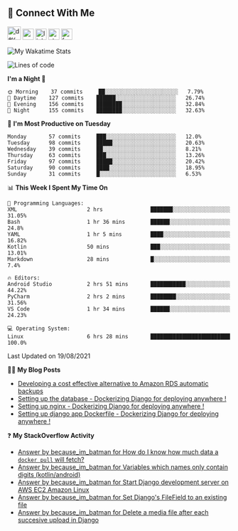## :speech_balloon: Connect With Me
[<img src='https://cdn.jsdelivr.net/npm/simple-icons@3.0.1/icons/dev-dot-to.svg' alt='dev' height='30'>](https://dev.to/ashiqursuperfly)    [<img src='https://cdn.jsdelivr.net/npm/simple-icons@3.0.1/icons/cloudbees.svg' alt='website' height='25'>](https://ashiqur-rahman-buet16.herokuapp.com/)    [<img src='https://cdn.jsdelivr.net/npm/simple-icons@3.0.1/icons/linkedin.svg' alt='linkedin' height='25'>](https://www.linkedin.com/in/ashiq-buet16/)    [<img src='https://cdn.jsdelivr.net/npm/simple-icons@3.0.1/icons/stackoverflow.svg' alt='stackoverflow' height='25'>](https://stackoverflow.com/users/10498418/because-im-batman)    [<img src='https://cdn.jsdelivr.net/npm/simple-icons@3.0.1/icons/facebook.svg' alt='facebook' height='25'>](https://www.facebook.com/ashiqur.superfly/)
<!--
[<img src='https://cdn.jsdelivr.net/npm/simple-icons@3.0.1/icons/instagram.svg' alt='instagram' height='40'>](https://www.instagram.com/ashiqursuperfly/)
[<img src='https://cdn.jsdelivr.net/npm/simple-icons@3.0.1/icons/github.svg' alt='github' height='40'>](https://github.com/ashiqursuperfly)  
-->

![My Wakatime Stats](https://github-readme-stats.vercel.app/api/wakatime?username=ashiqursuperfly&layout=compact)

<!--START_SECTION:waka-->
![Lines of code](https://img.shields.io/badge/From%20Hello%20World%20I%27ve%20Written-3.3%20million%20lines%20of%20code-blue)

**I'm a Night 🦉** 

```text
🌞 Morning    37 commits     ██░░░░░░░░░░░░░░░░░░░░░░░   7.79% 
🌆 Daytime    127 commits    ██████░░░░░░░░░░░░░░░░░░░   26.74% 
🌃 Evening    156 commits    ████████░░░░░░░░░░░░░░░░░   32.84% 
🌙 Night      155 commits    ████████░░░░░░░░░░░░░░░░░   32.63%

```
📅 **I'm Most Productive on Tuesday** 

```text
Monday       57 commits     ███░░░░░░░░░░░░░░░░░░░░░░   12.0% 
Tuesday      98 commits     █████░░░░░░░░░░░░░░░░░░░░   20.63% 
Wednesday    39 commits     ██░░░░░░░░░░░░░░░░░░░░░░░   8.21% 
Thursday     63 commits     ███░░░░░░░░░░░░░░░░░░░░░░   13.26% 
Friday       97 commits     █████░░░░░░░░░░░░░░░░░░░░   20.42% 
Saturday     90 commits     ████░░░░░░░░░░░░░░░░░░░░░   18.95% 
Sunday       31 commits     █░░░░░░░░░░░░░░░░░░░░░░░░   6.53%

```


📊 **This Week I Spent My Time On** 

```text
💬 Programming Languages: 
XML                      2 hrs               ███████░░░░░░░░░░░░░░░░░░   31.05% 
Bash                     1 hr 36 mins        ██████░░░░░░░░░░░░░░░░░░░   24.8% 
YAML                     1 hr 5 mins         ████░░░░░░░░░░░░░░░░░░░░░   16.82% 
Kotlin                   50 mins             ███░░░░░░░░░░░░░░░░░░░░░░   13.01% 
Markdown                 28 mins             █░░░░░░░░░░░░░░░░░░░░░░░░   7.4%

🔥 Editors: 
Android Studio           2 hrs 51 mins       ███████████░░░░░░░░░░░░░░   44.22% 
PyCharm                  2 hrs 2 mins        ████████░░░░░░░░░░░░░░░░░   31.56% 
VS Code                  1 hr 34 mins        ██████░░░░░░░░░░░░░░░░░░░   24.23%

💻 Operating System: 
Linux                    6 hrs 28 mins       █████████████████████████   100.0%

```


 Last Updated on 19/08/2021
<!--END_SECTION:waka-->

✍🏻 **My Blog Posts** 
<!-- BLOG-POST-LIST:START -->
- [Developing a cost effective alternative to Amazon RDS automatic backups](https://dev.to/ashiqursuperfly/cost-effective-alternative-to-amazon-rds-database-backups-1ll5)
- [Setting up the database - Dockerizing Django for deploying anywhere !](https://dev.to/ashiqursuperfly/setting-up-the-database-dockerizing-django-for-deploying-anywhere-3emg)
- [Setting up nginx - Dockerizing Django for deploying anywhere !](https://dev.to/ashiqursuperfly/setting-up-nginx-dockerizing-django-for-deploying-anywhere-536i)
- [Setting up django app Dockerfile - Dockerizing Django for deploying anywhere !](https://dev.to/ashiqursuperfly/setting-up-django-app-dockerfile-dockerizing-django-for-deploying-anywhere-4mpc)
<!-- BLOG-POST-LIST:END -->

❓ **My StackOverflow Activity**
<!-- STACKOVERFLOW:START -->
- [Answer by because_im_batman for How do I know how much data a `docker pull` will fetch?](https://stackoverflow.com/questions/68919509/how-do-i-know-how-much-data-a-docker-pull-will-fetch/68920221#68920221)
- [Answer by because_im_batman for Variables which names only contain digits (kotlin/android)](https://stackoverflow.com/questions/68871856/variables-which-names-only-contain-digits-kotlin-android/68872000#68872000)
- [Answer by because_im_batman for Start Django development server on AWS EC2 Amazon Linux](https://stackoverflow.com/questions/68183866/start-django-development-server-on-aws-ec2-amazon-linux/68184423#68184423)
- [Answer by because_im_batman for Set Django's FileField to an existing file](https://stackoverflow.com/questions/8332443/set-djangos-filefield-to-an-existing-file/67377214#67377214)
- [Answer by because_im_batman for Delete a media file after each succesive upload in Django](https://stackoverflow.com/questions/27493508/delete-a-media-file-after-each-succesive-upload-in-django/67377085#67377085)
<!-- STACKOVERFLOW:END -->

<!-- ![Top Langs](https://github-readme-stats.vercel.app/api/top-langs/?username=ashiqursuperfly&layout=compact) -->
<!--
![Ashiqur's Stats](https://github-readme-stats.vercel.app/api?username=ashiqursuperfly&show_icons=true&theme=nord&count_private=true)
![Top Langs](https://github-readme-stats.vercel.app/api/top-langs/?username=ashiqursuperfly&layout=compact&theme=radical)
![Profile views](https://gpvc.arturio.dev/ashiqursuperfly)
Here are some ideas to get you started:

- 🔭 I’m currently working on ...
- 🌱 I’m currently learning ...
- 👯 I’m looking to collaborate on ...
- 🤔 I’m looking for help with ...
- 💬 Ask me about ...
- 📫 How to reach me: ...
- 😄 Pronouns: ...
- ⚡ Fun fact: ...
-->
